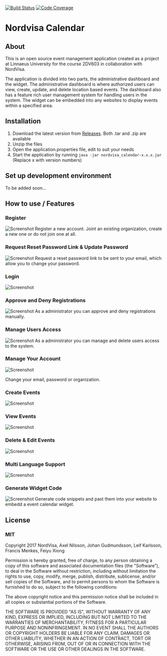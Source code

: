 [![Build Status](https://travis-ci.org/2DV603NordVisaProject/nordvisa_calendar.svg?branch=master)](https://travis-ci.org/2DV603NordVisaProject/nordvisa_calendar)
[![Code Coverage](https://img.shields.io/codecov/c/github/2DV603NordVisaProject/nordvisa_calendar.svg)](https://codecov.io/gh/2DV603NordVisaProject/nordvisa_calendar)
# Nordvisa Calendar
## About
This is an open source event management application created as a project at Linnaeus University for the course 2DV603 in collaboration with NordVisa.

The application is divided into two parts, the administrative dashboard and the widget. The administrative dashboard is where authorized users can view, create, update, and delete location based events. The dashboard also has a feature rich user management system for handling users in the system. The widget can be embedded into any websites to display events within a specified area.

## Installation
1. Download the latest version from [Releases](https://github.com/2DV603NordVisaProject/nordvisa_calendar/releases). Both .tar and .zip are available
1. Unzip the files
1. Open the application.properties file, edit to suit your needs
1. Start the application by running `java -jar nordvisa_calendar-x.x.x.jar` (Replace x with version numbers)

## Set up development environment
To be added soon...

## How to use / Features
### Register
![Screenshot](./documentation/howToUse/register.gif)
Register a new account. Joint an existing organization, create a new one or do not join one at all.

### Request Reset Password Link & Update Password
![Screenshot](./documentation/howToUse/reset.gif)
Request a reset password link to be sent to your email, which allow you to change your password.

### Login
![Screenshot](./documentation/howToUse/login.gif)

### Approve and Deny Registrations
![Screenshot](./documentation/howToUse/pending.gif)
As a administrator you can approve and deny registrations manually.

### Manage Users Access
![Screenshot](./documentation/howToUse/access.gif)
As a administrator you can manage and delete users access to the system.

### Manage Your Account
![Screenshot](./documentation/howToUse/account.gif)

Change your email, password or organization.

### Create Events
![Screenshot](./documentation/howToUse/create.gif)

### View Events
![Screenshot](./documentation/howToUse/view.gif)

### Delete & Edit Events
![Screenshot](./documentation/howToUse/edit.gif)

### Multi Language Support
![Screenshot](./documentation/howToUse/language.gif)

### Generate Widget Code
![Screenshot](./documentation/howToUse/generate.gif)
Generate code snippets and past them into your website to embedd a event calendar widget.

## License
### MIT
Copyright 2017 NordVisa, Axel Nilsson, Johan Gudmundsson, Leif Karlsson, Francis Menkes, Feiyu Xiong

Permission is hereby granted, free of charge, to any person obtaining a copy of this software and associated documentation files (the "Software"), to deal in the Software without restriction, including without limitation the rights to use, copy, modify, merge, publish, distribute, sublicense, and/or sell copies of the Software, and to permit persons to whom the Software is furnished to do so, subject to the following conditions:

The above copyright notice and this permission notice shall be included in all copies or substantial portions of the Software.

THE SOFTWARE IS PROVIDED "AS IS", WITHOUT WARRANTY OF ANY KIND, EXPRESS OR IMPLIED, INCLUDING BUT NOT LIMITED TO THE WARRANTIES OF MERCHANTABILITY, FITNESS FOR A PARTICULAR PURPOSE AND NONINFRINGEMENT. IN NO EVENT SHALL THE AUTHORS OR COPYRIGHT HOLDERS BE LIABLE FOR ANY CLAIM, DAMAGES OR OTHER LIABILITY, WHETHER IN AN ACTION OF CONTRACT, TORT OR OTHERWISE, ARISING FROM, OUT OF OR IN CONNECTION WITH THE SOFTWARE OR THE USE OR OTHER DEALINGS IN THE SOFTWARE.
